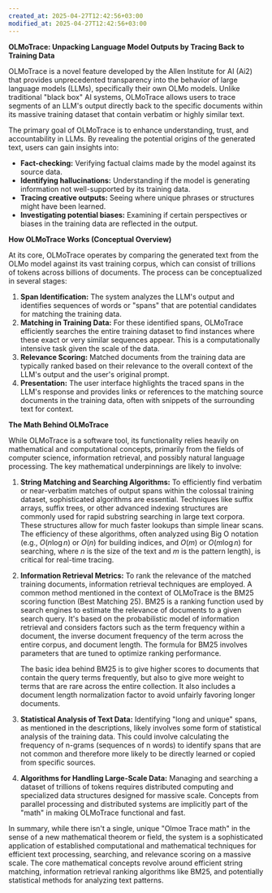 ```yaml
---
created_at: 2025-04-27T12:42:56+03:00
modified_at: 2025-04-27T12:42:56+03:00
---
```

**OLMoTrace: Unpacking Language Model Outputs by Tracing Back to Training Data**

OLMoTrace is a novel feature developed by the Allen Institute for AI (Ai2) that provides unprecedented transparency into the behavior of large language models (LLMs), specifically their own OLMo models. Unlike traditional "black box" AI systems, OLMoTrace allows users to trace segments of an LLM's output directly back to the specific documents within its massive training dataset that contain verbatim or highly similar text.

The primary goal of OLMoTrace is to enhance understanding, trust, and accountability in LLMs. By revealing the potential origins of the generated text, users can gain insights into:

* **Fact-checking:** Verifying factual claims made by the model against its source data.
* **Identifying hallucinations:** Understanding if the model is generating information not well-supported by its training data.
* **Tracing creative outputs:** Seeing where unique phrases or structures might have been learned.
* **Investigating potential biases:** Examining if certain perspectives or biases in the training data are reflected in the output.

**How OLMoTrace Works (Conceptual Overview)**

At its core, OLMoTrace operates by comparing the generated text from the OLMo model against its vast training corpus, which can consist of trillions of tokens across billions of documents. The process can be conceptualized in several stages:

1.  **Span Identification:** The system analyzes the LLM's output and identifies sequences of words or "spans" that are potential candidates for matching the training data.
2.  **Matching in Training Data:** For these identified spans, OLMoTrace efficiently searches the entire training dataset to find instances where these exact or very similar sequences appear. This is a computationally intensive task given the scale of the data.
3.  **Relevance Scoring:** Matched documents from the training data are typically ranked based on their relevance to the overall context of the LLM's output and the user's original prompt.
4.  **Presentation:** The user interface highlights the traced spans in the LLM's response and provides links or references to the matching source documents in the training data, often with snippets of the surrounding text for context.

**The Math Behind OLMoTrace**

While OLMoTrace is a software tool, its functionality relies heavily on mathematical and computational concepts, primarily from the fields of computer science, information retrieval, and possibly natural language processing. The key mathematical underpinnings are likely to involve:

1.  **String Matching and Searching Algorithms:** To efficiently find verbatim or near-verbatim matches of output spans within the colossal training dataset, sophisticated algorithms are essential. Techniques like suffix arrays, suffix trees, or other advanced indexing structures are commonly used for rapid substring searching in large text corpora. These structures allow for much faster lookups than simple linear scans. The efficiency of these algorithms, often analyzed using Big O notation (e.g., $O(n \log n)$ or $O(n)$ for building indices, and $O(m)$ or $O(m \log n)$ for searching, where $n$ is the size of the text and $m$ is the pattern length), is critical for real-time tracing.

2.  **Information Retrieval Metrics:** To rank the relevance of the matched training documents, information retrieval techniques are employed. A common method mentioned in the context of OLMoTrace is the BM25 scoring function (Best Matching 25). BM25 is a ranking function used by search engines to estimate the relevance of documents to a given search query. It's based on the probabilistic model of information retrieval and considers factors such as the term frequency within a document, the inverse document frequency of the term across the entire corpus, and document length. The formula for BM25 involves parameters that are tuned to optimize ranking performance.

    The basic idea behind BM25 is to give higher scores to documents that contain the query terms frequently, but also to give more weight to terms that are rare across the entire collection. It also includes a document length normalization factor to avoid unfairly favoring longer documents.

3.  **Statistical Analysis of Text Data:** Identifying "long and unique" spans, as mentioned in the descriptions, likely involves some form of statistical analysis of the training data. This could involve calculating the frequency of n-grams (sequences of n words) to identify spans that are not common and therefore more likely to be directly learned or copied from specific sources.

4.  **Algorithms for Handling Large-Scale Data:** Managing and searching a dataset of trillions of tokens requires distributed computing and specialized data structures designed for massive scale. Concepts from parallel processing and distributed systems are implicitly part of the "math" in making OLMoTrace functional and fast.

In summary, while there isn't a single, unique "Olmoe Trace math" in the sense of a new mathematical theorem or field, the system is a sophisticated application of established computational and mathematical techniques for efficient text processing, searching, and relevance scoring on a massive scale. The core mathematical concepts revolve around efficient string matching, information retrieval ranking algorithms like BM25, and potentially statistical methods for analyzing text patterns.

